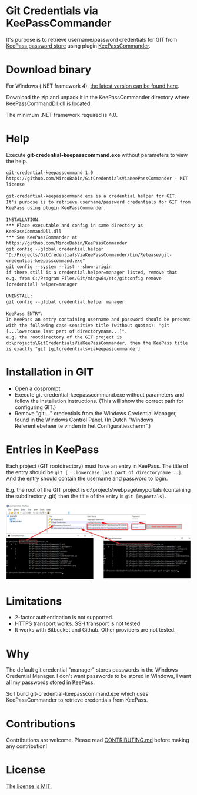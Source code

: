 # Git Credentials via KeePassCommander
It's purpose is to retrieve username/password credentials for GIT from [KeePass password store](https://keepass.info/ "KeePass") using plugin [KeePassCommander](https://github.com/MircoBabin/KeePassCommander "KeePassCommander").

# Download binary
For Windows (.NET framework 4), [the latest version can be found here](https://github.com/MircoBabin/GitCredentialsViaKeePassCommander/releases/latest "Lastest Version").

Download the zip and unpack it in the KeePassCommander directory where KeePassCommandDll.dll is located.

The minimum .NET framework required is 4.0.

# Help

Execute **git-credential-keepasscommand.exe** without parameters to view the help.

```
git-credential-keepasscommand 1.0
https://github.com/MircoBabin/GitCredentialsViaKeePassCommander - MIT license

git-credential-keepasscommand.exe is a credential helper for GIT.
It's purpose is to retrieve username/password credentials for GIT from KeePass using plugin KeePassCommander.

INSTALLATION:
*** Place executable and config in same directory as KeePassCommandDll.dll
*** See KeePassCommander at https://github.com/MircoBabin/KeePassCommander
git config --global credential.helper "D:/Projects/GitCredentialsViaKeePassCommander/bin/Release/git-credential-keepasscommand.exe"
git config --system --list --show-origin
if there still is a credential.helper=manager listed, remove that
e.g. from C:/Program Files/Git/mingw64/etc/gitconfig remove [credential] helper=manager

UNINSTALL:
git config --global credential.helper manager

KeePass ENTRY:
In KeePass an entry containing username and password should be present with the following case-sensitive title (without quotes): "git [...lowercase last part of directoryname...]".
e.g. the rootdirectory of the GIT project is d:\projects\GitCredentialsViaKeePassCommander, then the KeePass title is exactly "git [gitcredentialsviakeepasscommander]

```

# Installation in GIT

* Open a dosprompt
* Execute git-credential-keepasscommand.exe without parameters and follow the installation instructions. (This will show the correct path for configuring GIT.)
* Remove "git:..." credentials from the Windows Credential Manager, found in the Windows Control Panel. (In Dutch "Windows Referentiebeheer te vinden in het Configuratiescherm".)

# Entries in KeePass

Each project (GIT rootdirectory) must have an entry in KeePass. The title of the entry should be ```git [...lowercase last part of directoryname...]```. And the entry should contain the username and password to login.

E.g. the root of the GIT project is d:\projects\webpage\myportals (containing the subdirectory .git) then the title of the entry is ```git [myportals]```.

![ScreenshotEntries](screenshotentries.png)

# Limitations

* 2-factor authentication is not supported.
* HTTPS transport works. SSH transport is not tested.
* It works with Bitbucket and Github. Other providers are not tested.

# Why
The default git credential "manager" stores passwords in the Windows Credential Manager. I don't want passwords to be stored in Windows, I want all my passwords stored in KeePass.

So I build git-credential-keepasscommand.exe which uses KeePassCommander to retrieve credentials from KeePass.

# Contributions
Contributions are welcome. Please read [CONTRIBUTING.md](CONTRIBUTING.md "contributing") before making any contribution!

# License
[The license is MIT.](LICENSE.md "license")





